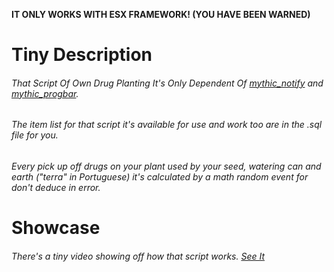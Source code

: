 **IT ONLY WORKS WITH ESX FRAMEWORK! (YOU HAVE BEEN WARNED)**

# Tiny Description
###### That Script Of Own Drug Planting It's Only Dependent Of [mythic_notify](https://github.com/JayMontana36/mythic_notify) and [mythic_progbar](https://github.com/HalCroves/mythic_progbar).
###### The item list for that script it's available for use and work too are in the .sql file for you.
###### Every pick up off drugs on your plant used by your seed, watering can and earth ("terra" in Portuguese) it's calculated by a math random event for don't deduce in error.

# Showcase
###### There's a tiny video showing off how that script works. [See It](https://www.youtube.com/watch?v=Jy4tzakVptA&ab_channel=oSLaYN)
